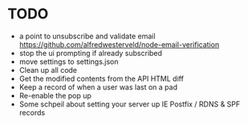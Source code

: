 # TODO

* a point to unsubscribe and validate email https://github.com/alfredwesterveld/node-email-verification
* stop the ui prompting if already subscribed
* move settings to settings.json
* Clean up all code
* Get the modified contents from the API HTML diff
* Keep a record of when a user was last on a pad
* Re-enable the pop up 
* Some schpeil about setting your server up IE Postfix / RDNS & SPF records
